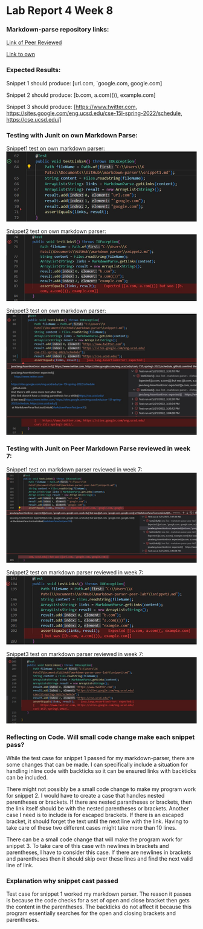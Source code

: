 # Lab Report 4 Week 8

### Markdown-parse repository links:

[Link of Peer Reviewed](https://github.com/brandoluu/markdown-parser)

[Link to own](https://github.com/khushijpatel/markdown-parser)


### Expected Results: 
Snippet 1 should produce: [url.com, `google.com, google.com]

Snippet 2 should produce: [b.com, a.com(()), example.com]

Snippet 3 should produce: [https://www.twitter.com, https://sites.google.com/eng.ucsd.edu/cse-15l-spring-2022/schedule, https://cse.ucsd.edu/]

### Testing with Junit on own Markdown Parse:
Snippet1 test on own markdown parser:
![Snippet1 test on own markdown parser](testSnippet1.jpg)

Snippet2 test on own markdown parser:
![Snippet2 test on own markdown parser](testSnippet2.jpg)

Snippet3 test on own markdown parser:
![Snippet3 test on own markdown parser](testSnippet3.jpg)

### Testing with Junit on Peer Markdown Parse reviewed in week 7:
Snippet1 test on markdown parser reviewed in week 7:
![Snippet1 test on peer markdown parser](testSnippet1Peer.jpg)

Snippet2 test on markdown parser reviewed in week 7:
![Snippet2 test on peer markdown parser](testSnippet2Peer.jpg)

Snippet3 test on markdown parser reviewed in week 7:
![Snippet3 test on peer markdown parser](testSnippet3Peer.jpg)


### Reflecting on Code. Will small code change make each snippet pass?
While the test case for snippet 1 passed for my markdown-parser, there are some changes that can be made. I can specifically include a situation for handling inline code with backticks so it can be ensured links with backticks can be included.


There might not possibly be a small code change to make my program work for snippet 2. I would have to create a case that handles nested parentheses or brackets. If there are nested parantheses or brackets, then the link itself should be with the nested parentheses or brackets. Another case I need is to include is for escaped brackets. If there is an escaped bracket, it should forget the text until the next line with the link. Having to take care of these two different cases might take more than 10 lines. 


There can be a small code change that will make the program work for snippet 3. To take care of this case with newlines in brackets and parentheses, I have to consider this case. If there are newlines in brackets and parentheses then it should skip over these lines and find the next valid line of link. 

### Explanation why snippet cast passed
Test case for snippet 1 worked my markdown parser. The reason it passes is because the code checks for a set of open and close bracket then gets the content in the parentheses. The backticks do not affect it because this program essentially searches for the open and closing brackets and parentheses. 